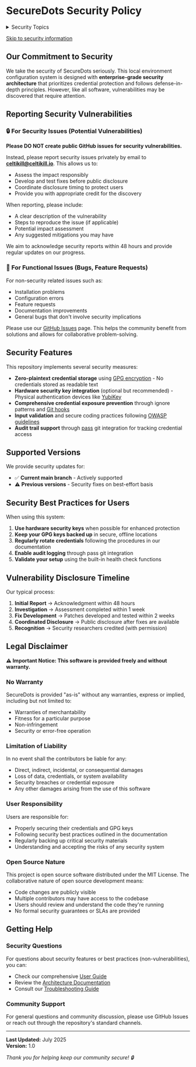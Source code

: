 # SecureDots Security Policy

<!-- Security document table of contents -->
<details>
<summary>Security Topics</summary>

- [Our Commitment to Security](#our-commitment-to-security)
- [Reporting Security Vulnerabilities](#reporting-security-vulnerabilities)
- [Security Features](#security-features)
- [Supported Versions](#supported-versions)
- [Security Best Practices for Users](#security-best-practices-for-users)
- [Vulnerability Disclosure Timeline](#vulnerability-disclosure-timeline)
- [Legal Disclaimer](#legal-disclaimer)
- [Getting Help](#getting-help)

</details>

<!-- Main content landmark -->
<a href="#our-commitment-to-security" class="sr-only">Skip to security information</a>

## Our Commitment to Security

We take the security of SecureDots seriously. This local environment configuration system is designed with **enterprise-grade security architecture** that prioritizes credential protection and follows defense-in-depth principles. However, like all software, vulnerabilities may be discovered that require attention.

## Reporting Security Vulnerabilities

### 🔒 For Security Issues (Potential Vulnerabilities)

**Please DO NOT create public GitHub issues for security vulnerabilities.**

Instead, please report security issues privately by email to **celtikill@celtikill.io**. This allows us to:

- Assess the impact responsibly
- Develop and test fixes before public disclosure
- Coordinate disclosure timing to protect users
- Provide you with appropriate credit for the discovery

When reporting, please include:
- A clear description of the vulnerability
- Steps to reproduce the issue (if applicable)
- Potential impact assessment
- Any suggested mitigations you may have

We aim to acknowledge security reports within 48 hours and provide regular updates on our progress.

### 🐛 For Functional Issues (Bugs, Feature Requests)

For non-security related issues such as:
- Installation problems
- Configuration errors
- Feature requests
- Documentation improvements
- General bugs that don't involve security implications

Please use our [GitHub Issues](https://github.com/yourusername/securedots/issues) page. This helps the community benefit from solutions and allows for collaborative problem-solving.

## Security Features

This repository implements several security measures:

- **Zero-plaintext credential storage** using [GPG encryption](https://gnupg.org/) - No credentials stored as readable text
- **Hardware security key integration** (optional but recommended) - Physical authentication devices like [YubiKey](https://www.yubico.com/)
- **Comprehensive credential exposure prevention** through ignore patterns and [Git hooks](https://git-scm.com/book/en/v2/Customizing-Git-Git-Hooks)
- **Input validation** and secure coding practices following [OWASP guidelines](https://owasp.org/www-project-secure-coding-practices-quick-reference-guide/)
- **Audit trail support** through [pass](https://www.passwordstore.org/) git integration for tracking credential access

## Supported Versions

We provide security updates for:
- ✅ **Current main branch** - Actively supported
- ⚠️ **Previous versions** - Security fixes on best-effort basis

## Security Best Practices for Users

When using this system:

1. **Use hardware security keys** when possible for enhanced protection
2. **Keep your GPG keys backed up** in secure, offline locations  
3. **Regularly rotate credentials** following the procedures in our documentation
4. **Enable audit logging** through pass git integration
5. **Validate your setup** using the built-in health check functions

## Vulnerability Disclosure Timeline

Our typical process:
1. **Initial Report** → Acknowledgment within 48 hours
2. **Investigation** → Assessment completed within 1 week  
3. **Fix Development** → Patches developed and tested within 2 weeks
4. **Coordinated Disclosure** → Public disclosure after fixes are available
5. **Recognition** → Security researchers credited (with permission)

## Legal Disclaimer

**⚠️ Important Notice: This software is provided freely and without warranty.**

### No Warranty

SecureDots is provided "as-is" without any warranties, express or implied, including but not limited to:
- Warranties of merchantability
- Fitness for a particular purpose  
- Non-infringement
- Security or error-free operation

### Limitation of Liability

In no event shall the contributors be liable for any:
- Direct, indirect, incidental, or consequential damages
- Loss of data, credentials, or system availability
- Security breaches or credential exposure
- Any other damages arising from the use of this software

### User Responsibility

Users are responsible for:
- Properly securing their credentials and GPG keys
- Following security best practices outlined in the documentation
- Regularly backing up critical security materials
- Understanding and accepting the risks of any security system

### Open Source Nature

This project is open source software distributed under the MIT License. The collaborative nature of open source development means:
- Code changes are publicly visible
- Multiple contributors may have access to the codebase
- Users should review and understand the code they're running
- No formal security guarantees or SLAs are provided

## Getting Help

### Security Questions
For questions about security features or best practices (non-vulnerabilities), you can:
- Check our comprehensive [User Guide](docs/USER-GUIDE.md)
- Review the [Architecture Documentation](docs/ARCHITECTURE.md)
- Consult our [Troubleshooting Guide](docs/guides/TROUBLESHOOTING.md)

### Community Support
For general questions and community discussion, please use GitHub Issues or reach out through the repository's standard channels.

---

**Last Updated:** July 2025  
**Version:** 1.0

*Thank you for helping keep our community secure! 🔒*